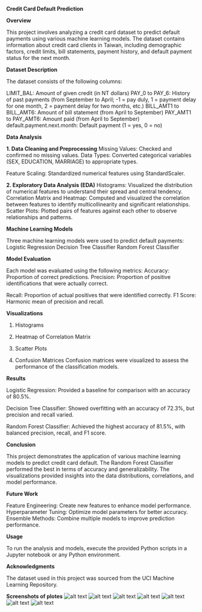 **Credit Card Default Prediction**


**Overview**

This project involves analyzing a credit card dataset to predict default payments using various machine learning models. The dataset contains information about credit card clients in Taiwan, including demographic factors, credit limits, bill statements, payment history, and default payment status for the next month.

**Dataset Description**

The dataset consists of the following columns:

LIMIT_BAL: Amount of given credit (in NT dollars)
PAY_0 to PAY_6: History of past payments (from September to April; -1 = pay duly, 1 = payment delay for one month, 2 = payment delay for two months, etc.)
BILL_AMT1 to BILL_AMT6: Amount of bill statement (from April to September)
PAY_AMT1 to PAY_AMT6: Amount paid (from April to September)
default.payment.next.month: Default payment (1 = yes, 0 = no)

**Data Analysis**

**1. Data Cleaning and Preprocessing**
Missing Values: Checked and confirmed no missing values.
Data Types: Converted categorical variables (SEX, EDUCATION, MARRIAGE) to appropriate types.

Feature Scaling: Standardized numerical features using StandardScaler.

**2. Exploratory Data Analysis (EDA)**
Histograms: Visualized the distribution of numerical features to understand their spread and central tendency.
Correlation Matrix and Heatmap: Computed and visualized the correlation between features to identify multicollinearity and significant relationships.
Scatter Plots: Plotted pairs of features against each other to observe relationships and patterns.

**Machine Learning Models**

Three machine learning models were used to predict default payments:
Logistic Regression
Decision Tree Classifier
Random Forest Classifier

**Model Evaluation**

Each model was evaluated using the following metrics:
Accuracy: Proportion of correct predictions.
Precision: Proportion of positive identifications that were actually correct.

Recall: Proportion of actual positives that were identified correctly.
F1 Score: Harmonic mean of precision and recall.

**Visualizations**

1. Histograms

2. Heatmap of Correlation Matrix

3. Scatter Plots

4. Confusion Matrices
Confusion matrices were visualized to assess the performance of the classification models.


**Results**

Logistic Regression: Provided a baseline for comparison with an accuracy of 80.5%.

Decision Tree Classifier: Showed overfitting with an accuracy of 72.3%, but precision and recall varied.
           

Random Forest Classifier: Achieved the highest accuracy of 81.5%, with balanced precision, recall, and F1 score.

**Conclusion**

This project demonstrates the application of various machine learning models to predict credit card default. The Random Forest Classifier performed the best in terms of accuracy and generalizability. The visualizations provided insights into the data distributions, correlations, and model performance.

**Future Work**

Feature Engineering: Create new features to enhance model performance.
Hyperparameter Tuning: Optimize model parameters for better accuracy.
Ensemble Methods: Combine multiple models to improve prediction performance.

**Usage**

To run the analysis and models, execute the provided Python scripts in a Jupyter notebook or any Python environment.

**Acknowledgments**

The dataset used in this project was sourced from the UCI Machine Learning Repository.

**Screenshots of plotes**
![alt text](image.png)
![alt text](image-1.png)
![alt text](image-2.png)
![alt text](image-3.png)
![alt text](image-4.png)
![alt text](image-5.png)
![alt text](image-6.png)